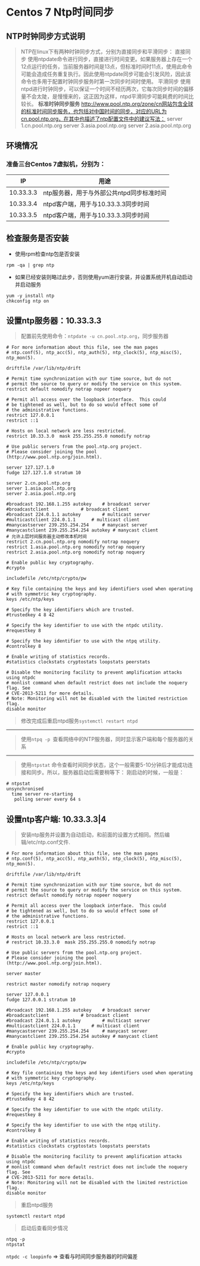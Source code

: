# Centos 7 Ntp时间同步

## NTP时钟同步方式说明
> NTP在linux下有两种时钟同步方式，分别为直接同步和平滑同步：
直接同步
使用ntpdate命令进行同步，直接进行时间变更。如果服务器上存在一个12点运行的任务，当前服务器时间是13点，但标准时间时11点，使用此命令可能会造成任务重复执行。因此使用ntpdate同步可能会引发风险，因此该命令也多用于配置时钟同步服务时第一次同步时间时使用。
平滑同步
使用ntpd进行时钟同步，可以保证一个时间不经历两次，它每次同步时间的偏移量不会太陡，是慢慢来的，这正因为这样，ntpd平滑同步可能耗费的时间比较长。
**标准时钟同步服务**
http://www.pool.ntp.org/zone/cn网站包含全球的标准时间同步服务，也包括对中国时间的同步，对应的URL为cn.pool.ntp.org，在其中也描述了ntp配置文件中的建议写法：
server 1.cn.pool.ntp.org
server 3.asia.pool.ntp.org
server 2.asia.pool.ntp.org

## 环境情况
### 准备三台Centos 7虚拟机，分别为：
| IP        | 用途                                      |
| --------- | ----------------------------------------- |
| 10.33.3.3 | ntp服务器，用于与外部公共ntpd同步标准时间 |
| 10.33.3.4 | ntpd客户端，用于与10.33.3.3同步时间       |
| 10.33.3.5 | ntpd客户端，用于与10.33.3.3同步时间       |

## 检查服务是否安装
* 使用rpm检查ntp包是否安装
```
rpm -qa | grep ntp
```

* 如果已经安装则略过此步，否则使用yum进行安装，并设置系统开机自动启动并启动服务
```
yum -y install ntp
chkconfig ntp on
```
## 设置ntp服务器：10.33.3.3
> 配置前先使用命令：`ntpdate -u cn.pool.ntp.org`，同步服务器

```shell
# For more information about this file, see the man pages
# ntp.conf(5), ntp_acc(5), ntp_auth(5), ntp_clock(5), ntp_misc(5), ntp_mon(5).

driftfile /var/lib/ntp/drift

# Permit time synchronization with our time source, but do not
# permit the source to query or modify the service on this system.
restrict default nomodify notrap nopeer noquery

# Permit all access over the loopback interface.  This could
# be tightened as well, but to do so would effect some of
# the administrative functions.
restrict 127.0.0.1
restrict ::1

# Hosts on local network are less restricted.
restrict 10.33.3.0  mask 255.255.255.0 nomodify notrap

# Use public servers from the pool.ntp.org project.
# Please consider joining the pool (http://www.pool.ntp.org/join.html).

server 127.127.1.0
fudge 127.127.1.0 stratum 10

server 2.cn.pool.ntp.org
server 1.asia.pool.ntp.org
server 2.asia.pool.ntp.org

#broadcast 192.168.1.255 autokey	# broadcast server
#broadcastclient			# broadcast client
#broadcast 224.0.1.1 autokey		# multicast server
#multicastclient 224.0.1.1		# multicast client
#manycastserver 239.255.254.254		# manycast server
#manycastclient 239.255.254.254 autokey # manycast client
# 允许上层时间服务器主动修改本机时间
restrict 2.cn.pool.ntp.org nomodify notrap noquery
restrict 1.asia.pool.ntp.org nomodify notrap noquery
restrict 2.asia.pool.ntp.org nomodify notrap noquery

# Enable public key cryptography.
#crypto

includefile /etc/ntp/crypto/pw

# Key file containing the keys and key identifiers used when operating
# with symmetric key cryptography.
keys /etc/ntp/keys

# Specify the key identifiers which are trusted.
#trustedkey 4 8 42

# Specify the key identifier to use with the ntpdc utility.
#requestkey 8

# Specify the key identifier to use with the ntpq utility.
#controlkey 8

# Enable writing of statistics records.
#statistics clockstats cryptostats loopstats peerstats

# Disable the monitoring facility to prevent amplification attacks using ntpdc
# monlist command when default restrict does not include the noquery flag. See
# CVE-2013-5211 for more details.
# Note: Monitoring will not be disabled with the limited restriction flag.
disable monitor
```

> 修改完成后重启ntpd服务`systemctl restart ntpd`

---
> 使用`ntpq -p `查看网络中的NTP服务器，同时显示客户端和每个服务器的关系

---
> 使用`ntpstat` 命令查看时间同步状态，这个一般需要5-10分钟后才能成功连接和同步。所以，服务器启动后需要稍等下： 刚启动的时候，一般是：

```shell
# ntpstat
unsynchronised
  time server re-starting
   polling server every 64 s
```

## 设置ntp客户端: 10.33.3.3|4
> 安装ntp服务并设置为自动启动，和前面的设置方式相同。然后编辑/etc/ntp.conf文件.

```shell
# For more information about this file, see the man pages
# ntp.conf(5), ntp_acc(5), ntp_auth(5), ntp_clock(5), ntp_misc(5), ntp_mon(5).

driftfile /var/lib/ntp/drift

# Permit time synchronization with our time source, but do not
# permit the source to query or modify the service on this system.
restrict default nomodify notrap nopeer noquery

# Permit all access over the loopback interface.  This could
# be tightened as well, but to do so would effect some of
# the administrative functions.
restrict 127.0.0.1
restrict ::1

# Hosts on local network are less restricted.
# restrict 10.33.3.0  mask 255.255.255.0 nomodify notrap

# Use public servers from the pool.ntp.org project.
# Please consider joining the pool (http://www.pool.ntp.org/join.html).

server master

restrict master nomodify notrap noquery

server 127.0.0.1
fudge 127.0.0.1 stratum 10

#broadcast 192.168.1.255 autokey	# broadcast server
#broadcastclient			# broadcast client
#broadcast 224.0.1.1 autokey		# multicast server
#multicastclient 224.0.1.1		# multicast client
#manycastserver 239.255.254.254		# manycast server
#manycastclient 239.255.254.254 autokey # manycast client

# Enable public key cryptography.
#crypto

includefile /etc/ntp/crypto/pw

# Key file containing the keys and key identifiers used when operating
# with symmetric key cryptography.
keys /etc/ntp/keys

# Specify the key identifiers which are trusted.
#trustedkey 4 8 42

# Specify the key identifier to use with the ntpdc utility.
#requestkey 8

# Specify the key identifier to use with the ntpq utility.
#controlkey 8

# Enable writing of statistics records.
#statistics clockstats cryptostats loopstats peerstats

# Disable the monitoring facility to prevent amplification attacks using ntpdc
# monlist command when default restrict does not include the noquery flag. See
# CVE-2013-5211 for more details.
# Note: Monitoring will not be disabled with the limited restriction flag.
disable monitor

```

> 重启ntpd服务

```shell
systemctl restart ntpd
```
> 启动后查看同步情况
```shell
ntpq -p
ntpstat
```

`ntpdc -c loopinfo` => 查看与时间同步服务器的时间偏差
